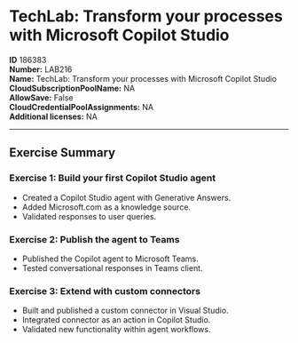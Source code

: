 # TechLab: Transform your processes with Microsoft Copilot Studio

**ID** 186383  
**Number:** LAB216  
**Name:** TechLab: Transform your processes with Microsoft Copilot Studio
**CloudSubscriptionPoolName:** NA  
**AllowSave:** False  
**CloudCredentialPoolAssignments:** NA  
**Additional licenses:** NA  

---

## Exercise Summary

### Exercise 1: Build your first Copilot Studio agent
- Created a Copilot Studio agent with Generative Answers.  
- Added Microsoft.com as a knowledge source.  
- Validated responses to user queries.  

### Exercise 2: Publish the agent to Teams
- Published the Copilot agent to Microsoft Teams.  
- Tested conversational responses in Teams client.  

### Exercise 3: Extend with custom connectors
- Built and published a custom connector in Visual Studio.  
- Integrated connector as an action in Copilot Studio.  
- Validated new functionality within agent workflows.
